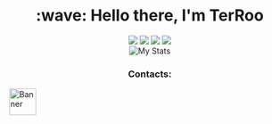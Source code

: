 
<h1 align="center" id="macropower-title">:wave: Hello there, I'm TerRoo</h1>
<div align="center">
    <img src="https://skillicons.dev/icons?i=java,python,,С#,&theme=dark" />
    <img src="https://skillicons.dev/icons?i=html,css,javascript,,&theme=dark" />
    <img src="https://skillicons.dev/icons?i=vscode,idea,pycharm,rider&theme=dark" />
    <img src="https://skillicons.dev/icons?i=sql,Mysql&theme=dark" />
</div>
<div align="center" id="macropower-title"> 
  <img src="https://github-readme-stats.vercel.app/api?username=TerRoq&show_icons=true&include_all_commits=true&show_icons=true&title_color=eebbae&icon_color=eebbae&text_color=16bb9a&bg_color=330e3b" alt="My Stats" />
  </div>
  <p align="center">
    <h3 align="center" id="macropower-title">Contacts:</h3>
  <a href="https://t.me/Shicheebykay"><img src="https://upload.wikimedia.org/wikipedia/commons/thumb/8/82/Telegram_logo.svg/1200px-Telegram_logo.svg.png" alt="Banner" weihgt="48" height="48"></a>
</p>
